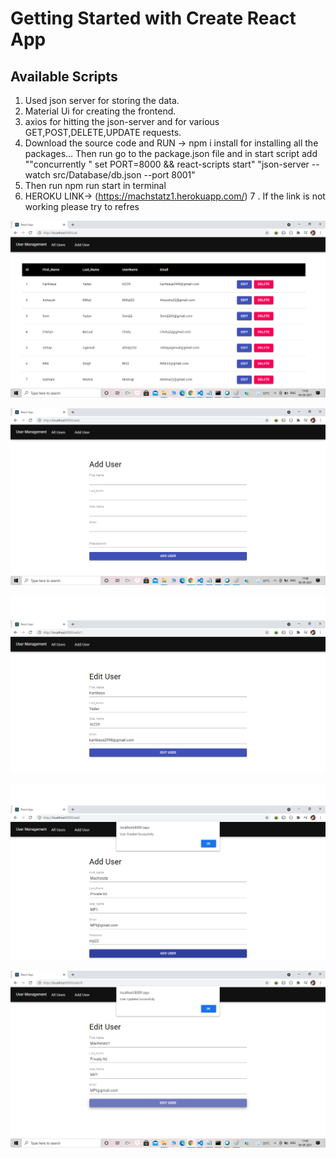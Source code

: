 # Getting Started with Create React App



## Available Scripts
1. Used json server for storing the data.
2. Material Ui for creating the frontend.
3. axios for hitting the json-server and for various GET,POST,DELETE,UPDATE requests.
4. Download the source code and RUN -> npm i install for installing all the packages... Then run go to the package.json file and in start script add ""concurrently \" set  PORT=8000  && react-scripts start\" \"json-server --watch src/Database/db.json --port 8001\"
5. Then run npm run start in terminal
6. HEROKU LINK-> (https://machstatz1.herokuapp.com/)
7 . If the link is not working please try to refres 

 ![All Users](/images/machstatz1.png)
 
 ![Add Users](/images/machstatz2.png)
 
 ![ms](/images/machstatz3.png)
 
 ![ms1](/images/machstatz4.png)
 
 ![ms2](/images/machstatz5.png)
 
